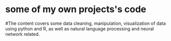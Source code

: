 # some of my own projects's code

#The content covers some data cleaning, manipulation, visualization of data using python and R, as well as natural language processing and neural network related.

